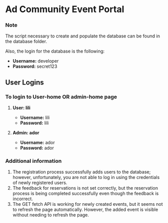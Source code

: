 # Ad Community Event Portal 


### Note
The script necessary to create and populate the database can be found in the database folder.

Also, the login for the database is the following:
- **Username:** developer
- **Password:** secret123

## User Logins

###   To login to User-home OR admin-home page

1. **User: lili**
    - **Username:** lili
    - **Password:** lili

2. **Admin: ador**
    - **Username:** ador
    - **Password:** ador

### Additional information

1. The registration process successfully adds users to the database; however, unfortunately, you are not able to log in using the credentials of newly registered users.
2. The feedback for reservations is not set correctly, but the reservation process is being completed successfully even though the feedback is incorrect.
3. The GET fetch API is working for newly created events, but it seems not to refresh the page automatically. However, the added event is visible without needing to refresh the page.